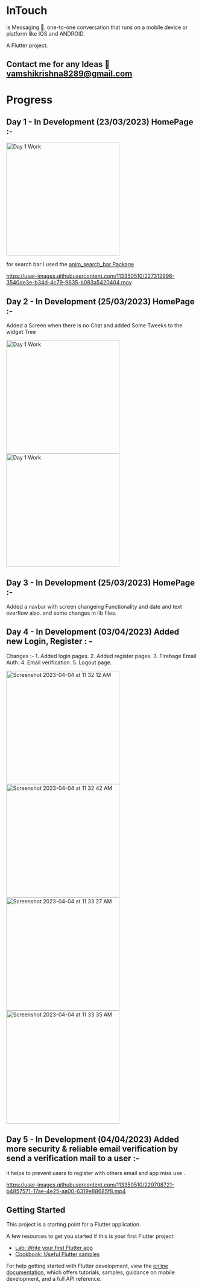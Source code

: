 # InTouch

is Messaging 💬, one-to-one conversation that runs on a mobile device or platform like IOS and ANDROID.

A Flutter project.

## Contact me for any Ideas 📧 vamshikrishna8289@gmail.com

# Progress

## Day 1 - In Development (23/03/2023) HomePage :-

<img width="300" alt="Day 1 Work" src="https://user-images.githubusercontent.com/113350510/227312860-6f78dda0-453e-4297-9fe6-fd9c727f8a1e.png">

for search bar I used the <a href="https://pub.dev/packages/anim_search_bar">anim_search_bar Package</a>

https://user-images.githubusercontent.com/113350510/227312996-3540de3e-b34d-4c79-9835-b083a5420404.mov

## Day 2 - In Development (25/03/2023) HomePage :-

Added a Screen when there is no Chat and added Some Tweeks to the widget Tree

<img width="300" alt="Day 1 Work" src="https://user-images.githubusercontent.com/113350510/227707220-fcc30d1e-1702-4d68-b488-989e4048bbae.png"><img width="300" alt="Day 1 Work" src="https://user-images.githubusercontent.com/113350510/227707226-3b003c1a-0b50-42f7-a505-836fbd00a6a9.png">

## Day 3 - In Development (25/03/2023) HomePage :-

Added a navbar with screen changeing Functionality and date and text overflow also. and some changes in lib files.

## Day 4 - In Development (03/04/2023) Added new Login, Register : -

Changes :- 1. Added login pages. 2. Added register pages. 3. Firebage Email Auth. 4. Email verification. 5. Logout page.

<img width="300" alt="Screenshot 2023-04-04 at 11 32 12 AM" src="https://user-images.githubusercontent.com/113350510/229702681-cf9f1b43-9a3c-424b-a09d-c9726873f199.png"><img width="300" alt="Screenshot 2023-04-04 at 11 32 42 AM" src="https://user-images.githubusercontent.com/113350510/229702737-0ef555cf-8d70-4849-b261-8f80dce06073.png"><img width="300" alt="Screenshot 2023-04-04 at 11 33 27 AM" src="https://user-images.githubusercontent.com/113350510/229702763-7a103b20-74c8-46c9-810a-468b03cb0058.png"><img width="300" alt="Screenshot 2023-04-04 at 11 33 35 AM" src="https://user-images.githubusercontent.com/113350510/229702787-f1ce9847-7e87-4011-8399-822793d8f1d1.png">

## Day 5 - In Development (04/04/2023) Added more security & reliable email verification by send a verification mail to a user :-

it helps to prevent users to register with others email and app miss use .

https://user-images.githubusercontent.com/113350510/229708721-b4857571-17ae-4e25-aa00-6319e88685f8.mp4

## Getting Started

This project is a starting point for a Flutter application.

A few resources to get you started if this is your first Flutter project:

- [Lab: Write your first Flutter app](https://docs.flutter.dev/get-started/codelab)
- [Cookbook: Useful Flutter samples](https://docs.flutter.dev/cookbook)

For help getting started with Flutter development, view the
[online documentation](https://docs.flutter.dev/), which offers tutorials,
samples, guidance on mobile development, and a full API reference.
